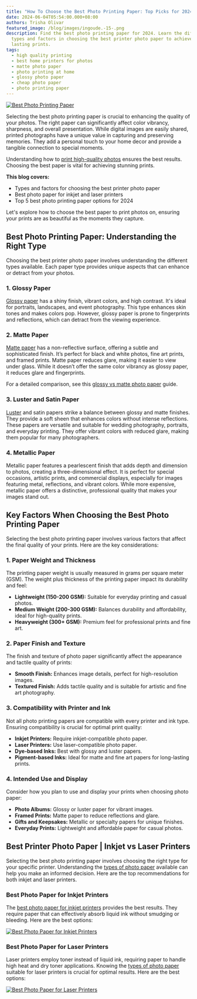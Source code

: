 ```yaml
---
title: "How To Choose the Best Photo Printing Paper: Top Picks for 2024"
date: 2024-06-04T05:54:00.000+08:00
authors: Trisha Olivar
featured_image: /blog/images/ingoude.-15-.png
description: Find the best photo printing paper for 2024. Learn the different
  types and factors in choosing the best printer photo paper to achieve vibrant,
  lasting prints.
tags:
  - high quality printing
  - best home printers for photos
  - matte photo paper
  - photo printing at home
  - glossy photo paper
  - cheap photo paper
  - photo printing paper
---
```

[![Best Photo Printing Paper](/blog/images/ingoude.-15-.png "How To Choose the Best Photo Printing Paper")](/blog/images/ingoude.-15-.png)

Selecting the best photo printing paper is crucial to enhancing the quality of your photos. The right paper can significantly affect color vibrancy, sharpness, and overall presentation. While digital images are easily shared, printed photographs have a unique value in capturing and preserving memories. They add a personal touch to your home decor and provide a tangible connection to special moments.

Understanding how to [print high-quality photos](https://www.compandsave.com/how-to-print-high-quality-photos-at-home) ensures the best results. Choosing the best paper is vital for achieving stunning prints.

**This blog covers:**

* Types and factors for choosing the best printer photo paper
* Best photo paper for inkjet and laser printers
* Top 5 best photo printing paper options for 2024

Let's explore how to choose the best paper to print photos on, ensuring your prints are as beautiful as the moments they capture.

## Best Photo Printing Paper: Understanding the Right Type

Choosing the best printer photo paper involves understanding the different types available. Each paper type provides unique aspects that can enhance or detract from your photos.

### 1. Glossy Paper

[Glossy paper](https://www.compandsave.com/paper/photo-paper/glossy) has a shiny finish, vibrant colors, and high contrast. It's ideal for portraits, landscapes, and event photography. This type enhances skin tones and makes colors pop. However, glossy paper is prone to fingerprints and reflections, which can detract from the viewing experience.

### 2. Matte Paper

[Matte paper](https://www.compandsave.com/paper/photo-paper/matte) has a non-reflective surface, offering a subtle and sophisticated finish. It’s perfect for black and white photos, fine art prints, and framed prints. Matte paper reduces glare, making it easier to view under glass. While it doesn’t offer the same color vibrancy as glossy paper, it reduces glare and fingerprints.

For a detailed comparison, see this [glossy vs matte photo paper](https://www.compandsave.com/glossy-vs-matte-photo-paper) guide.

### 3. Luster and Satin Paper

[Luster](https://www.compandsave.com/paper/photo-paper/lustre) and satin papers strike a balance between glossy and matte finishes. They provide a soft sheen that enhances colors without intense reflections. These papers are versatile and suitable for wedding photography, portraits, and everyday printing. They offer vibrant colors with reduced glare, making them popular for many photographers.

### 4. Metallic Paper

Metallic paper features a pearlescent finish that adds depth and dimension to photos, creating a three-dimensional effect. It is perfect for special occasions, artistic prints, and commercial displays, especially for images featuring metal, reflections, and vibrant colors. While more expensive, metallic paper offers a distinctive, professional quality that makes your images stand out.

## Key Factors When Choosing the Best Photo Printing Paper

Selecting the best photo printing paper involves various factors that affect the final quality of your prints. Here are the key considerations:

### 1. Paper Weight and Thickness

The printing paper weight is usually measured in grams per square meter (GSM). The weight plus thickness of the printing paper impact its durability and feel:

* **Lightweight (150-200 GSM):** Suitable for everyday printing and casual photos.
* **Medium Weight (200-300 GSM):** Balances durability and affordability, ideal for high-quality prints.
* **Heavyweight (300+ GSM):** Premium feel for professional prints and fine art.

### 2. Paper Finish and Texture

The finish and texture of photo paper significantly affect the appearance and tactile quality of prints:

* **Smooth Finish:** Enhances image details, perfect for high-resolution images.
* **Textured Finish:** Adds tactile quality and is suitable for artistic and fine art photography.

### 3. Compatibility with Printer and Ink

Not all photo printing papers are compatible with every printer and ink type. Ensuring compatibility is crucial for optimal print quality:

* **Inkjet Printers:** Require inkjet-compatible photo paper.
* **Laser Printers:** Use laser-compatible photo paper.
* **Dye-based Inks:** Best with glossy and luster papers.
* **Pigment-based Inks:** Ideal for matte and fine art papers for long-lasting prints.

### 4. Intended Use and Display

Consider how you plan to use and display your prints when choosing photo paper:

* **Photo Albums:** Glossy or luster paper for vibrant images.
* **Framed Prints:** Matte paper to reduce reflections and glare.
* **Gifts and Keepsakes:** Metallic or specialty papers for unique finishes.
* **Everyday Prints:** Lightweight and affordable paper for casual photos.

## Best Printer Photo Paper | Inkjet vs Laser Printers

Selecting the best photo printing paper involves choosing the right type for your specific printer. Understanding the [types of photo paper](https://www.compandsave.com/paper) available can help you make an informed decision. Here are the top recommendations for both inkjet and laser printers.

### Best Photo Paper for Inkjet Printers

The [best photo paper for inkjet printers](https://www.compandsave.com/photography-paper-for-inkjet-printer-guide) provides the best results. They require paper that can effectively absorb liquid ink without smudging or bleeding. Here are the best options:

[![Best Photo Paper for Inkjet Printers](/blog/images/screenshot-2024-06-04-at-6.44.22 pm.png "Best Photo Paper for Inkjet Printers")](/blog/images/screenshot-2024-06-04-at-6.44.22 pm.png)

### Best Photo Paper for Laser Printers

Laser printers employ toner instead of liquid ink, requiring paper to handle high heat and dry toner applications. Knowing the [types of photo paper](https://www.compandsave.com/paper) suitable for laser printers is crucial for optimal results. Here are the best options:

[![Best Photo Paper for Laser Printers](/blog/images/screenshot-2024-06-04-at-6.45.48 pm.png "Best Photo Paper for Laser Printers")](/blog/images/screenshot-2024-06-04-at-6.45.48 pm.png)
